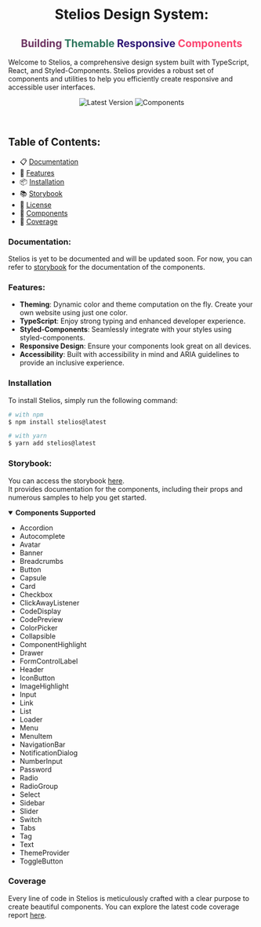 <h1 align="center"> Stelios Design System:</h1>
<h2 align="center">
  <span style="color: #6e3562">Building </span>
  <span style="color: #2e765e">Themable</span>
  <span style="color: #2d1674">Responsive</span>
  <span style="color: #fb4570">Components</span>
</h2>

Welcome to Stelios, a comprehensive design system built with TypeScript, React, and Styled-Components. Stelios provides a robust set of components and utilities to help you efficiently create responsive and accessible user interfaces.

<p align="center">
  <img alt="Latest Version" src="https://badgen.net/static/latest/1.0.11/blue/"/>
  <!-- <img alt="Downloads" src="https://badgen.net/static/downloads/40/orange"/> -->
  <img alt="Components" src="https://badgen.net/static/components/41/green"/>
</p>

<br/>

## Table of Contents:
- 📋 [Documentation](#documentation)
- 🚀 [Features](#features)
- 📦 [Installation](#installation)
- 📚 [Storybook](#storybook)
- 📝 [License](#license)
- 📱 [Components](#components)
- 💯 [Coverage](#coverage)
<!-- - 📞 [Contact](#contact)
- 🙏 [Acknowledgements](#acknowledgements)
- 📜 [Changelog](#changelog)
- 📖 [Contributing](#contributing)
- 📜 [Code of Conduct](#code-of-conduct)
- 📜 [Contributors](#contributors)
- 📜 [Sponsors](#sponsors) -->

### Documentation:
Stelios is yet to be documented and will be updated soon. For now, you can refer to [storybook](https://yuva0.github.io/stelios/storybook) for the documentation of the components.

### Features:
- **Theming**: Dynamic color and theme computation on the fly. Create your own website using just one color.
- **TypeScript**: Enjoy strong typing and enhanced developer experience.
- **Styled-Components**: Seamlessly integrate with your styles using styled-components.
- **Responsive Design**: Ensure your components look great on all devices.
- **Accessibility**: Built with accessibility in mind and ARIA guidelines to provide an inclusive experience.

### Installation
To install Stelios, simply run the following command:

```sh
# with npm
$ npm install stelios@latest

# with yarn
$ yarn add stelios@latest
```

### Storybook: 
You can access the storybook [here](https://yuva0.github.io/stelios/storybook). <br/> It provides documentation for the components, including their props and numerous samples to help you get started.

<details open>
  <summary><h4 style="display: inline" id="components">Components Supported</h3></summary>
  <ul>
    <li>Accordion</li>
    <li>Autocomplete</li>
    <li>Avatar</li>
    <li>Banner</li>
    <li>Breadcrumbs</li>
    <li>Button</li>
    <li>Capsule</li>
    <li>Card</li>
    <li>Checkbox</li>
    <li>ClickAwayListener</li>
    <li>CodeDisplay</li>
    <li>CodePreview</li>
    <li>ColorPicker</li>
    <li>Collapsible</li>
    <li>ComponentHighlight</li>
    <li>Drawer</li>
    <li>FormControlLabel</li>
    <li>Header</li>
    <li>IconButton</li>
    <li>ImageHighlight</li>
    <li>Input</li>
    <li>Link</li>
    <li>List</li>
    <li>Loader</li>
    <li>Menu</li>
    <li>MenuItem</li>
    <li>NavigationBar</li>
    <li>NotificationDialog</li>
    <li>NumberInput</li>
    <li>Password</li>
    <li>Radio</li>
    <li>RadioGroup</li>
    <li>Select</li>
    <li>Sidebar</li>
    <li>Slider</li>
    <li>Switch</li>
    <li>Tabs</li>
    <li>Tag</li>
    <li>Text</li>
    <li>ThemeProvider</li>
    <li>ToggleButton</li>
  </ul>
</details>

### Coverage
Every line of code in Stelios is meticulously crafted with a clear purpose to create beautiful components. You can explore the latest code coverage report [here](https://yuva0.github.io/stelios/coverage).
